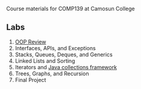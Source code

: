 Course materials for COMP139 at Camosun College

## Labs

1. [OOP Review](labs/review)
1. Interfaces, APIs, and Exceptions
1. Stacks, Queues, Deques, and Generics
1. Linked Lists and Sorting
1. Iterators and [Java collections framework](https://docs.oracle.com/en/java/javase/14/docs/api/java.base/java/util/doc-files/coll-overview.html)
1. Trees, Graphs, and Recursion
1. Final Project
